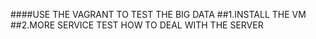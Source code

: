 ####USE THE VAGRANT TO TEST THE BIG DATA
##1.INSTALL THE VM
##2.MORE SERVICE TEST HOW TO DEAL WITH THE SERVER 

